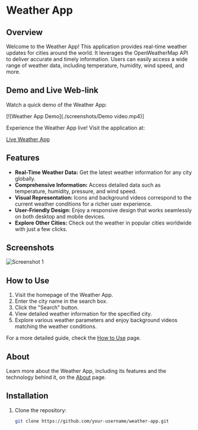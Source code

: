 # Weather App

## Overview

Welcome to the Weather App! This application provides real-time weather updates for cities around the world. It leverages the OpenWeatherMap API to deliver accurate and timely information. Users can easily access a wide range of weather data, including temperature, humidity, wind speed, and more.

## Demo and Live Web-link

Watch a quick demo of the Weather App:

[![Weather App Demo](./screenshots/Demo video.mp4)]

Experience the Weather App live! Visit the application at:

[Live Weather App](https://pratik00528.pythonanywhere.com/)

## Features

- **Real-Time Weather Data:** Get the latest weather information for any city globally.
- **Comprehensive Information:** Access detailed data such as temperature, humidity, pressure, and wind speed.
- **Visual Representation:** Icons and background videos correspond to the current weather conditions for a richer user experience.
- **User-Friendly Design:** Enjoy a responsive design that works seamlessly on both desktop and mobile devices.
- **Explore Other Cities:** Check out the weather in popular cities worldwide with just a few clicks.

## Screenshots

![Screenshot 1](./screenshots/screenshot1.png)
<!-- Add more screenshots if necessary -->

## How to Use

1. Visit the homepage of the Weather App.
2. Enter the city name in the search box.
3. Click the "Search" button.
4. View detailed weather information for the specified city.
5. Explore various weather parameters and enjoy background videos matching the weather conditions.

For a more detailed guide, check the [How to Use](./how_to_use.html) page.

## About

Learn more about the Weather App, including its features and the technology behind it, on the [About](./about.html) page.

## Installation

1. Clone the repository:

   ```bash
   git clone https://github.com/your-username/weather-app.git
